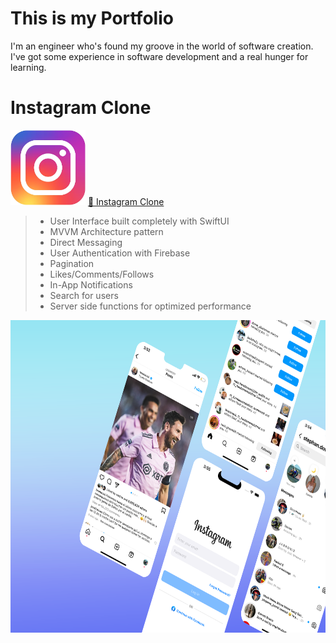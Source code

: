 # This is my Portfolio

I'm an engineer who's found my groove in the world of software creation. 
I've got some experience in software development and a real hunger for learning.

# Instagram Clone

<img class="logo" src="assets/instagram-logo.png" width="120">
<a href="https://github.com/luisValdess/instagram-clone">🔗 Instagram Clone</a>
<br>
 
> - User Interface built completely with SwiftUI
> - MVVM Architecture pattern
> - Direct Messaging  
> - User Authentication with Firebase       
> - Pagination
> - Likes/Comments/Follows                  
> - In-App Notifications                 
> - Search for users
> - Server side functions for optimized performance

<img src="assets/instagram-clone.png" width="1024" height="500" >
